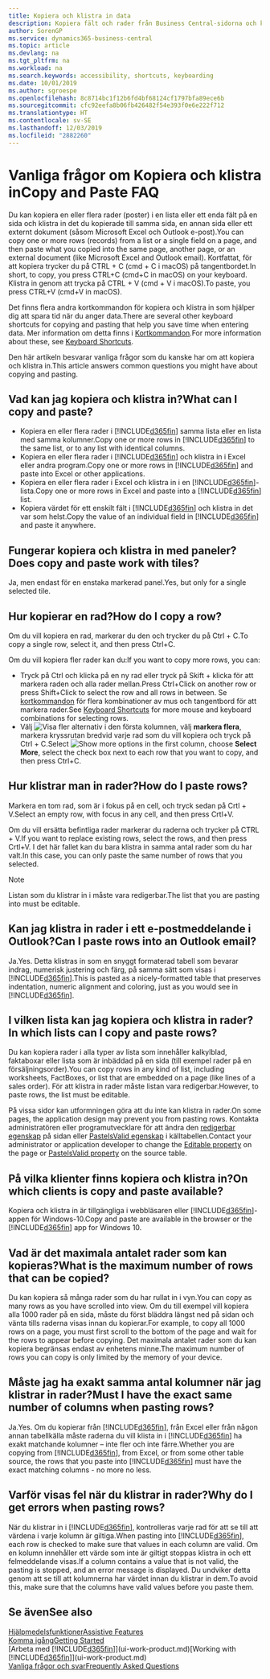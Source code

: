 ```yaml
---
title: Kopiera och klistra in data
description: Kopiera fält och rader från Business Central-sidorna och klistra in någon annanstans.
author: SorenGP
ms.service: dynamics365-business-central
ms.topic: article
ms.devlang: na
ms.tgt_pltfrm: na
ms.workload: na
ms.search.keywords: accessibility, shortcuts, keyboarding
ms.date: 10/01/2019
ms.author: sgroespe
ms.openlocfilehash: 8c8714bc1f12b6fd4bf68124cf1797bfa89ece6b
ms.sourcegitcommit: cfc92eefa8b06fb426482f54e393f0e6e222f712
ms.translationtype: HT
ms.contentlocale: sv-SE
ms.lasthandoff: 12/03/2019
ms.locfileid: "2882260"
---
```

# <a name="copy-and-paste-faq"></a><span data-ttu-id="6d67f-103">Vanliga frågor om Kopiera och klistra in</span><span class="sxs-lookup"><span data-stu-id="6d67f-103">Copy and Paste FAQ</span></span>
<span data-ttu-id="6d67f-104">Du kan kopiera en eller flera rader (poster) i en lista eller ett enda fält på en sida och klistra in det du kopierade till samma sida, en annan sida eller ett externt dokument (såsom Microsoft Excel och Outlook e-post).</span><span class="sxs-lookup"><span data-stu-id="6d67f-104">You can copy one or more rows (records) from a list or a single field on a page, and then paste what you copied into the same page, another page, or an external document (like Microsoft Excel and Outlook email).</span></span> <span data-ttu-id="6d67f-105">Kortfattat, för att kopiera trycker du på CTRL + C (cmd + C i macOS) på tangentbordet.</span><span class="sxs-lookup"><span data-stu-id="6d67f-105">In short, to copy, you press CTRL+C (cmd+C in macOS) on your keyboard.</span></span> <span data-ttu-id="6d67f-106">Klistra in genom att trycka på CTRL + V (cmd + V i macOS).</span><span class="sxs-lookup"><span data-stu-id="6d67f-106">To paste, you press CTRL+V (cmd+V in macOS).</span></span>

<span data-ttu-id="6d67f-107">Det finns flera andra kortkommandon för kopiera och klistra in som hjälper dig att spara tid när du anger data.</span><span class="sxs-lookup"><span data-stu-id="6d67f-107">There are several other keyboard shortcuts for copying and pasting that help you save time when entering data.</span></span> <span data-ttu-id="6d67f-108">Mer information om detta finns i [Kortkommandon](keyboard-shortcuts.md#CopyRows).</span><span class="sxs-lookup"><span data-stu-id="6d67f-108">For more information about these, see [Keyboard Shortcuts](keyboard-shortcuts.md#CopyRows).</span></span>

<span data-ttu-id="6d67f-109">Den här artikeln besvarar vanliga frågor som du kanske har om att kopiera och klistra in.</span><span class="sxs-lookup"><span data-stu-id="6d67f-109">This article answers common questions you might have about copying and pasting.</span></span>  

## <a name="what-can-i-copy-and-paste"></a><span data-ttu-id="6d67f-110">Vad kan jag kopiera och klistra in?</span><span class="sxs-lookup"><span data-stu-id="6d67f-110">What can I copy and paste?</span></span>
- <span data-ttu-id="6d67f-111">Kopiera en eller flera rader i [!INCLUDE[d365fin](includes/d365fin_md.md)] samma lista eller en lista med samma kolumner.</span><span class="sxs-lookup"><span data-stu-id="6d67f-111">Copy one or more rows in [!INCLUDE[d365fin](includes/d365fin_md.md)] to the same list, or to any list with identical columns.</span></span>
- <span data-ttu-id="6d67f-112">Kopiera en eller flera rader i [!INCLUDE[d365fin](includes/d365fin_md.md)] och klistra in i Excel eller andra program.</span><span class="sxs-lookup"><span data-stu-id="6d67f-112">Copy one or more rows in [!INCLUDE[d365fin](includes/d365fin_md.md)] and paste into Excel or other applications.</span></span>
- <span data-ttu-id="6d67f-113">Kopiera en eller flera rader i Excel och klistra in i en [!INCLUDE[d365fin](includes/d365fin_md.md)]-lista.</span><span class="sxs-lookup"><span data-stu-id="6d67f-113">Copy one or more rows in Excel and paste into a [!INCLUDE[d365fin](includes/d365fin_md.md)] list.</span></span>
- <span data-ttu-id="6d67f-114">Kopiera värdet för ett enskilt fält i [!INCLUDE[d365fin](includes/d365fin_md.md)] och klistra in det var som helst.</span><span class="sxs-lookup"><span data-stu-id="6d67f-114">Copy the value of an individual field in [!INCLUDE[d365fin](includes/d365fin_md.md)] and paste it anywhere.</span></span>

## <a name="does-copy-and-paste-work-with-tiles"></a><span data-ttu-id="6d67f-115">Fungerar kopiera och klistra in med paneler?</span><span class="sxs-lookup"><span data-stu-id="6d67f-115">Does copy and paste work with tiles?</span></span>
<span data-ttu-id="6d67f-116">Ja, men endast för en enstaka markerad panel.</span><span class="sxs-lookup"><span data-stu-id="6d67f-116">Yes, but only for a single selected tile.</span></span>

## <a name="how-do-i-copy-a-row"></a><span data-ttu-id="6d67f-117">Hur kopierar en rad?</span><span class="sxs-lookup"><span data-stu-id="6d67f-117">How do I copy a row?</span></span>
<span data-ttu-id="6d67f-118">Om du vill kopiera en rad, markerar du den och trycker du på Ctrl + C.</span><span class="sxs-lookup"><span data-stu-id="6d67f-118">To copy a single row, select it, and then press Ctrl+C.</span></span>

<span data-ttu-id="6d67f-119">Om du vill kopiera fler rader kan du:</span><span class="sxs-lookup"><span data-stu-id="6d67f-119">If you want to copy more rows, you can:</span></span>
- <span data-ttu-id="6d67f-120">Tryck på Ctrl och klicka på en ny rad eller tryck på Skift + klicka för att markera raden och alla rader mellan.</span><span class="sxs-lookup"><span data-stu-id="6d67f-120">Press Ctrl+Click on another row or press Shift+Click to select the row and all rows in between.</span></span> <span data-ttu-id="6d67f-121">Se [kortkommandon](keyboard-shortcuts.md#CopyRows) för flera kombinationer av mus och tangentbord för att markera rader.</span><span class="sxs-lookup"><span data-stu-id="6d67f-121">See [Keyboard Shortcuts](keyboard-shortcuts.md#CopyRows) for more mouse and keyboard combinations for selecting rows.</span></span>
- <span data-ttu-id="6d67f-122">Välj ![Visa fler alternativ](media/show-more-options-icon.png "Ikonen Visa fler alternativ") i den första kolumnen, välj **markera flera**, markera kryssrutan bredvid varje rad som du vill kopiera och tryck på Ctrl + C.</span><span class="sxs-lookup"><span data-stu-id="6d67f-122">Select ![Show more options](media/show-more-options-icon.png "Show more options icon") in the first column, choose **Select More**, select the check box next to each row that you want to copy, and then press Ctrl+C.</span></span>

## <a name="how-do-i-paste-rows"></a><span data-ttu-id="6d67f-123">Hur klistrar man in rader?</span><span class="sxs-lookup"><span data-stu-id="6d67f-123">How do I paste rows?</span></span>
<span data-ttu-id="6d67f-124">Markera en tom rad, som är i fokus på en cell, och tryck sedan på Crtl + V.</span><span class="sxs-lookup"><span data-stu-id="6d67f-124">Select an empty row, with focus in any cell, and then press Crtl+V.</span></span>

<span data-ttu-id="6d67f-125">Om du vill ersätta befintliga rader markerar du raderna och trycker på CTRL + V.</span><span class="sxs-lookup"><span data-stu-id="6d67f-125">If you want to replace existing rows, select the rows, and then press Crtl+V.</span></span> <span data-ttu-id="6d67f-126">I det här fallet kan du bara klistra in samma antal rader som du har valt.</span><span class="sxs-lookup"><span data-stu-id="6d67f-126">In this case, you can only paste the same number of rows that you selected.</span></span>

> [!NOTE]
> <span data-ttu-id="6d67f-127">Listan som du klistrar in i måste vara redigerbar.</span><span class="sxs-lookup"><span data-stu-id="6d67f-127">The list that you are pasting into must be editable.</span></span>

<!-- Rows are pasted directly where your cursor is located. If you paste into an empty line, any existing subsequent lines will be moved after the pasted lines. If you paste into an existing line or lines, this will be overwritten.-->

## <a name="can-i-paste-rows-into-an-outlook-email"></a><span data-ttu-id="6d67f-128">Kan jag klistra in rader i ett e-postmeddelande i Outlook?</span><span class="sxs-lookup"><span data-stu-id="6d67f-128">Can I paste rows into an Outlook email?</span></span>
<span data-ttu-id="6d67f-129">Ja.</span><span class="sxs-lookup"><span data-stu-id="6d67f-129">Yes.</span></span> <span data-ttu-id="6d67f-130">Detta klistras in som en snyggt formaterad tabell som bevarar indrag, numerisk justering och färg, på samma sätt som visas i [!INCLUDE[d365fin](includes/d365fin_md.md)].</span><span class="sxs-lookup"><span data-stu-id="6d67f-130">This is pasted as a nicely-formatted table that preserves indentation, numeric alignment and coloring, just as you would see in [!INCLUDE[d365fin](includes/d365fin_md.md)].</span></span>

## <a name="in-which-lists-can-i-copy-and-paste-rows"></a><span data-ttu-id="6d67f-131">I vilken lista kan jag kopiera och klistra in rader?</span><span class="sxs-lookup"><span data-stu-id="6d67f-131">In which lists can I copy and paste rows?</span></span>
<span data-ttu-id="6d67f-132">Du kan kopiera rader i alla typer av lista som innehåller kalkylblad, faktaboxar eller lista som är inbäddad på en sida (till exempel rader på en försäljningsorder).</span><span class="sxs-lookup"><span data-stu-id="6d67f-132">You can copy rows in any kind of list, including worksheets, FactBoxes, or list that are embedded on a page (like lines of a sales order).</span></span> <span data-ttu-id="6d67f-133">För att klistra in rader måste listan vara redigerbar.</span><span class="sxs-lookup"><span data-stu-id="6d67f-133">However, to paste rows, the list must be editable.</span></span>

<span data-ttu-id="6d67f-134">På vissa sidor kan utformningen göra att du inte kan klistra in rader.</span><span class="sxs-lookup"><span data-stu-id="6d67f-134">On some pages, the application design may prevent you from pasting rows.</span></span> <span data-ttu-id="6d67f-135">Kontakta administratören eller programutvecklare för att ändra den [redigerbar egenskap](/dynamics365/business-central/dev-itpro/developer/properties/devenv-editable-property) på sidan eller [PasteIsValid egenskap](/dynamics365/business-central/dev-itpro/developer/properties/devenv-pasteisvalid-property) i källtabellen.</span><span class="sxs-lookup"><span data-stu-id="6d67f-135">Contact your administrator or application developer to change the [Editable property](/dynamics365/business-central/dev-itpro/developer/properties/devenv-editable-property) on the page or [PasteIsValid property](/dynamics365/business-central/dev-itpro/developer/properties/devenv-pasteisvalid-property) on the source table.</span></span>

## <a name="on-which-clients-is-copy-and-paste-available"></a><span data-ttu-id="6d67f-136">På vilka klienter finns kopiera och klistra in?</span><span class="sxs-lookup"><span data-stu-id="6d67f-136">On which clients is copy and paste available?</span></span>
<span data-ttu-id="6d67f-137">Kopiera och klistra in är tillgängliga i webbläsaren eller [!INCLUDE[d365fin](includes/d365fin_md.md)]-appen för Windows-10.</span><span class="sxs-lookup"><span data-stu-id="6d67f-137">Copy and paste are available in the browser or the [!INCLUDE[d365fin](includes/d365fin_md.md)] app for Windows 10.</span></span>

## <a name="what-is-the-maximum-number-of-rows-that-can-be-copied"></a><span data-ttu-id="6d67f-138">Vad är det maximala antalet rader som kan kopieras?</span><span class="sxs-lookup"><span data-stu-id="6d67f-138">What is the maximum number of rows that can be copied?</span></span>
<span data-ttu-id="6d67f-139">Du kan kopiera så många rader som du har rullat in i vyn.</span><span class="sxs-lookup"><span data-stu-id="6d67f-139">You can copy as many rows as you have scrolled into view.</span></span> <span data-ttu-id="6d67f-140">Om du till exempel vill kopiera alla 1000 rader på en sida, måste du först bläddra längst ned på sidan och vänta tills raderna visas innan du kopierar.</span><span class="sxs-lookup"><span data-stu-id="6d67f-140">For example, to copy all 1000 rows on a page, you must first scroll to the bottom of the page and wait for the rows to appear before copying.</span></span> <span data-ttu-id="6d67f-141">Det maximala antalet rader som du kan kopiera begränsas endast av enhetens minne.</span><span class="sxs-lookup"><span data-stu-id="6d67f-141">The maximum number of rows you can copy is only limited by the memory of your device.</span></span>

## <a name="must-i-have-the-exact-same-number-of-columns-when-pasting-rows"></a><span data-ttu-id="6d67f-142">Måste jag ha exakt samma antal kolumner när jag klistrar in rader?</span><span class="sxs-lookup"><span data-stu-id="6d67f-142">Must I have the exact same number of columns when pasting rows?</span></span>
<span data-ttu-id="6d67f-143">Ja.</span><span class="sxs-lookup"><span data-stu-id="6d67f-143">Yes.</span></span> <span data-ttu-id="6d67f-144">Om du kopierar från [!INCLUDE[d365fin](includes/d365fin_md.md)], från Excel eller från någon annan tabellkälla måste raderna du vill klista in i [!INCLUDE[d365fin](includes/d365fin_md.md)] ha exakt matchande kolumner – inte fler och inte färre.</span><span class="sxs-lookup"><span data-stu-id="6d67f-144">Whether you are copying from [!INCLUDE[d365fin](includes/d365fin_md.md)], from Excel, or from some other table source, the rows that you paste into [!INCLUDE[d365fin](includes/d365fin_md.md)] must have the exact matching columns - no more no less.</span></span>

## <a name="why-do-i-get-errors-when-pasting-rows"></a><span data-ttu-id="6d67f-145">Varför visas fel när du klistrar in rader?</span><span class="sxs-lookup"><span data-stu-id="6d67f-145">Why do I get errors when pasting rows?</span></span>
<span data-ttu-id="6d67f-146">När du klistrar in i [!INCLUDE[d365fin](includes/d365fin_md.md)], kontrolleras varje rad för att se till att värdena i varje kolumn är giltiga.</span><span class="sxs-lookup"><span data-stu-id="6d67f-146">When pasting into [!INCLUDE[d365fin](includes/d365fin_md.md)], each row is checked to make sure that values in each column are valid.</span></span> <span data-ttu-id="6d67f-147">Om en kolumn innehåller ett värde som inte är giltigt stoppas klistra in och ett felmeddelande visas.</span><span class="sxs-lookup"><span data-stu-id="6d67f-147">If a column contains a value that is not valid, the pasting is stopped, and an error message is displayed.</span></span> <span data-ttu-id="6d67f-148">Du undviker detta genom att se till att kolumnerna har värdet innan du klistrar in dem.</span><span class="sxs-lookup"><span data-stu-id="6d67f-148">To avoid this, make sure that the columns have valid values before you paste them.</span></span>


## <a name="see-also"></a><span data-ttu-id="6d67f-149">Se även</span><span class="sxs-lookup"><span data-stu-id="6d67f-149">See also</span></span>
[<span data-ttu-id="6d67f-150">Hjälpmedelsfunktioner</span><span class="sxs-lookup"><span data-stu-id="6d67f-150">Assistive Features</span></span>](ui-accessibility.md)  
[<span data-ttu-id="6d67f-151">Komma igång</span><span class="sxs-lookup"><span data-stu-id="6d67f-151">Getting Started</span></span>](product-get-started.md)  
<span data-ttu-id="6d67f-152">[Arbeta med [!INCLUDE[d365fin](includes/d365fin_md.md)]](ui-work-product.md)</span><span class="sxs-lookup"><span data-stu-id="6d67f-152">[Working with [!INCLUDE[d365fin](includes/d365fin_md.md)]](ui-work-product.md)</span></span>  
[<span data-ttu-id="6d67f-153">Vanliga frågor och svar</span><span class="sxs-lookup"><span data-stu-id="6d67f-153">Frequently Asked Questions</span></span>](across-faq.md)  
